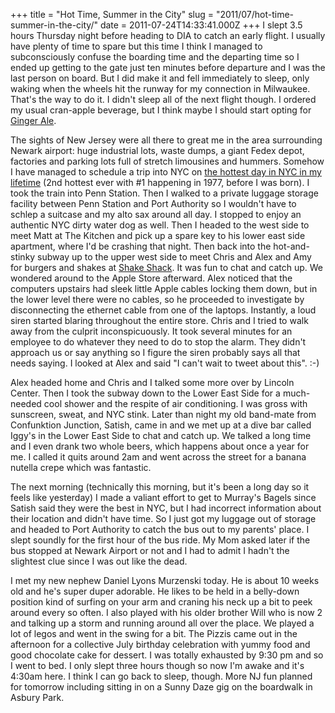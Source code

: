 +++
title = "Hot Time, Summer in the City"
slug = "2011/07/hot-time-summer-in-the-city/"
date = 2011-07-24T14:33:41.000Z
+++
I slept 3.5 hours Thursday night before heading to DIA to catch an early flight. I usually have plenty of time to spare but this time I think I managed to subconsciously confuse the boarding time and the departing time so I ended up getting to the gate just ten minutes before departure and I was the last person on board. But I did make it and fell immediately to sleep, only waking when the wheels hit the runway for my connection in Milwaukee. That's the way to do it. I didn't sleep all of the next flight though. I ordered my usual cran-apple beverage, but I think maybe I should start opting for [Ginger Ale](http://theoatmeal.com/blog/beverage_options).

The sights of New Jersey were all there to great me in the area surrounding Newark airport: huge industrial lots, waste dumps, a giant Fedex depot, factories and parking lots full of stretch limousines and hummers. Somehow I have managed to schedule a trip into NYC on [the hottest day in NYC in my lifetime](http://www.weather.com/outlook/weather-news/news/articles/northeast-heat-records-notables_2011-07-22) (2nd hottest ever with #1 happening in 1977, before I was born). I took the train into Penn Station. Then I walked to a private luggage storage facility between Penn Station and Port Authority so I wouldn't have to schlep a suitcase and my alto sax around all day. I stopped to enjoy an authentic NYC dirty water dog as well. Then I headed to the west side to meet Matt at The Kitchen and pick up a spare key to his lower east side apartment, where I'd be crashing that night. Then back into the hot-and-stinky subway up to the upper west side to meet Chris and Alex and Amy for burgers and shakes at [Shake Shack](http://www.shakeshack.com/). It was fun to chat and catch up. We wondered around to the Apple Store afterward. Alex noticed that the computers upstairs had sleek little Apple cables locking them down, but in the lower level there were no cables, so he proceeded to investigate by disconnecting the ethernet cable from one of the laptops. Instantly, a loud siren started blaring throughout the entire store. Chris and I tried to walk away from the culprit inconspicuously. It took several minutes for an employee to do whatever they need to do to stop the alarm. They didn't approach us or say anything so I figure the siren probably says all that needs saying. I looked at Alex and said "I can't wait to tweet about this". :-)

Alex headed home and Chris and I talked some more over by Lincoln Center. Then I took the subway down to the Lower East Side for a much-needed cool shower and the respite of air conditioning. I was gross with sunscreen, sweat, and NYC stink. Later than night my old band-mate from Confunktion Junction, Satish, came in and we met up at a dive bar called Iggy's in the Lower East Side to chat and catch up. We talked a long time and I even drank two whole beers, which happens about once a year for me. I called it quits around 2am and went across the street for a banana nutella crepe which was fantastic.

The next morning (technically this morning, but it's been a long day so it feels like yesterday) I made a valiant effort to get to Murray's Bagels since Satish said they were the best in NYC, but I had incorrect information about their location and didn't have time. So I just got my luggage out of storage and headed to Port Authority to catch the bus out to my parents' place. I slept soundly for the first hour of the bus ride. My Mom asked later if the bus stopped at Newark Airport or not and I had to admit I hadn't the slightest clue since I was out like the dead.

I met my new nephew Daniel Lyons Murzenski today. He is about 10 weeks old and he's super duper adorable. He likes to be held in a belly-down position kind of surfing on your arm and craning his neck up a bit to peek around every so often. I also played with his older brother Will who is now 2 and talking up a storm and running around all over the place. We played a lot of legos and went in the swing for a bit. The Pizzis came out in the afternoon for a collective July birthday celebration with yummy food and good chocolate cake for dessert. I was totally exhausted by 9:30 pm and so I went to bed. I only slept three hours though so now I'm awake and it's 4:30am here. I think I can go back to sleep, though. More NJ fun planned for tomorrow including sitting in on a Sunny Daze gig on the boardwalk in Asbury Park.